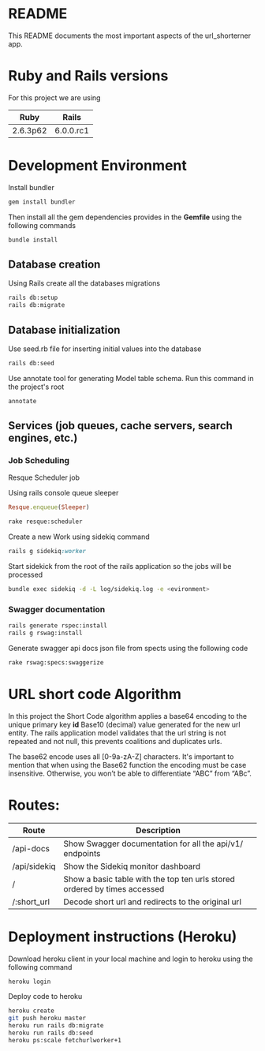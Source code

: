 # README

This README documents the most important aspects
of the url_shorterner app.

# Ruby and Rails versions

For this project we are using 

| Ruby      | Rails      | 
|:--------: |:---------: |
|2.6.3p62   |  6.0.0.rc1 |

# Development Environment

Install bundler 

```bash
gem install bundler

```

Then install all the gem dependencies provides in the
**Gemfile** using the following commands

```bash
bundle install
```

## Database creation
Using Rails create all the databases migrations


```bash
rails db:setup
rails db:migrate
```


## Database initialization

Use seed.rb file for inserting initial values into the database

```bash
rails db:seed
```

Use annotate tool for generating Model table schema. Run this command 
in the project's root

```bash
annotate
```
## Services (job queues, cache servers, search engines, etc.)

### Job Scheduling

Resque Scheduler job 

Using rails console queue sleeper
```ruby
Resque.enqueue(Sleeper)
```

```bash
rake resque:scheduler
```

Create a new Work using sidekiq 
command
```ruby
rails g sidekiq:worker 
```

Start sidekick from the root of the rails application
so the jobs will be processed

```bash
bundle exec sidekiq -d -L log/sidekiq.log -e <evironment>
```


### Swagger documentation 

```bash 
rails generate rspec:install
rails g rswag:install

```

Generate swagger api docs json file from spects 
using the following code

```bash
rake rswag:specs:swaggerize
```

# URL short code Algorithm

In this project the Short Code algorithm applies a base64
encoding to the unique primary key **id** Base10 (decimal) value generated 
for the new url entity. The rails application model validates that the url string 
is not repeated and not null, this prevents coalitions and duplicates urls.

The base62 encode uses all [0-9a-zA-Z] characters.
It's important to mention that when using the Base62 function 
the encoding must be case insensitive. 
Otherwise, you won’t be able to differentiate “ABC” from “ABc”.


# Routes:

| Route        | Description                                                                |
|--------------|----------------------------------------------------------------------------|
| /api-docs    |  Show Swagger documentation for all the api/v1/ endpoints                   |
| /api/sidekiq | Show the Sidekiq monitor dashboard                                         |
| /            | Show a basic table with the top ten urls stored ordered by times accessed  |
| /:short_url  | Decode short url and redirects to the original url                         |

# Deployment instructions (Heroku)


Download heroku client in your local machine
and login to heroku using the following command

```bash
heroku login
```

Deploy code to heroku
```bash
heroku create
git push heroku master
heroku run rails db:migrate
heroku run rails db:seed
heroku ps:scale fetchurlworker+1
```




